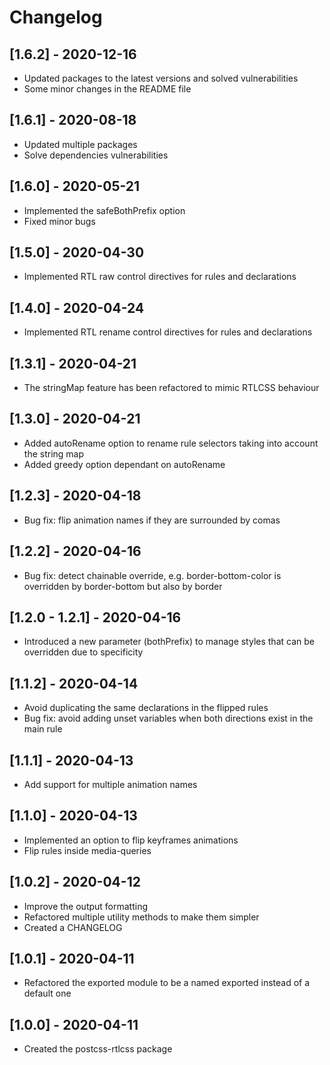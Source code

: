# Changelog

## [1.6.2] - 2020-12-16

- Updated packages to the latest versions and solved vulnerabilities
- Some minor changes in the README file

## [1.6.1] - 2020-08-18

- Updated multiple packages
- Solve dependencies vulnerabilities

## [1.6.0] - 2020-05-21

- Implemented the safeBothPrefix option
- Fixed minor bugs

## [1.5.0] - 2020-04-30

- Implemented RTL raw control directives for rules and declarations

## [1.4.0] - 2020-04-24

- Implemented RTL rename control directives for rules and declarations

## [1.3.1] - 2020-04-21

- The stringMap feature has been refactored to mimic RTLCSS behaviour

## [1.3.0] - 2020-04-21

- Added autoRename option to rename rule selectors taking into account the string map
- Added greedy option dependant on autoRename

## [1.2.3] - 2020-04-18

- Bug fix: flip animation names if they are surrounded by comas

## [1.2.2] - 2020-04-16

- Bug fix: detect chainable override, e.g. border-bottom-color is overridden by border-bottom but also by border

## [1.2.0 - 1.2.1] - 2020-04-16

- Introduced a new parameter (bothPrefix) to manage styles that can be overridden due to specificity

## [1.1.2] - 2020-04-14

- Avoid duplicating the same declarations in the flipped rules
- Bug fix: avoid adding unset variables when both directions exist in the main rule

## [1.1.1] - 2020-04-13

- Add support for multiple animation names

## [1.1.0] - 2020-04-13

- Implemented an option to flip keyframes animations
- Flip rules inside media-queries

## [1.0.2] - 2020-04-12

- Improve the output formatting
- Refactored multiple utility methods to make them simpler
- Created a CHANGELOG

## [1.0.1] - 2020-04-11

- Refactored the exported module to be a named exported instead of a default one

## [1.0.0] - 2020-04-11

- Created the postcss-rtlcss package
